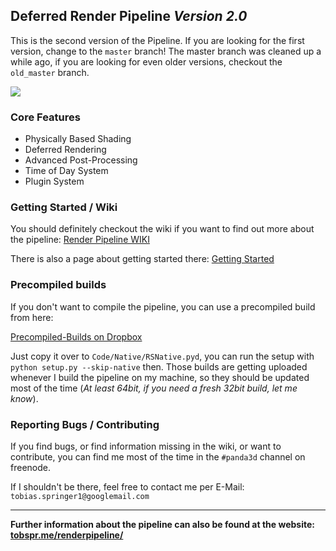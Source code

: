 ## Deferred Render Pipeline *Version 2.0*

This is the second version of the Pipeline. If you are looking for the first
version, change to the `master` branch! The master branch was cleaned up a while ago,
if you are looking for even older versions, checkout the `old_master` branch.

<img src="http://i.imgur.com/Sj9xV3U.png" />

### Core Features

- Physically Based Shading
- Deferred Rendering
- Advanced Post-Processing
- Time of Day System
- Plugin System

### Getting Started / Wiki

You should definitely checkout the wiki if you want to find out more about the pipeline:
<a target="_blank" href="https://github.com/tobspr/RenderPipeline/wiki">Render Pipeline WIKI</a>

There is also a page about getting started there: <a target="_blank" href="https://github.com/tobspr/RenderPipeline/wiki/Getting%20Started">Getting Started</a>



### Precompiled builds

If you don't want to compile the pipeline, you can use a precompiled build from here:

<a target="_blank" href="https://www.dropbox.com/sh/maxpc6gouqzm9s8/AAAbK05FKpVF8SvT2eBPMpd9a?dl=0
">Precompiled-Builds on Dropbox</a>

Just copy it over to `Code/Native/RSNative.pyd`, you can run the
setup with `python setup.py --skip-native` then.
Those builds are getting uploaded whenever I build the pipeline on my machine, 
so they should be updated most of the time (*At least 64bit, if you need a fresh
32bit build, let me know*).


### Reporting Bugs / Contributing

If you find bugs, or find information missing in the wiki, or want to contribute,
you can find me most of the time in the `#panda3d` channel on freenode.

If I shouldn't be there, feel free to contact me per E-Mail: `tobias.springer1@googlemail.com`

---

<b>Further information about the pipeline can also be found at the website: <a href="http://tobspr.me/renderpipeline/" target="_blank">tobspr.me/renderpipeline/</a></b>